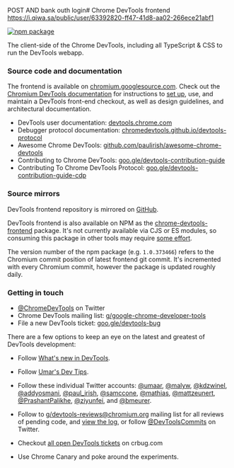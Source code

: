 POST AND bank outh login# Chrome DevTools frontend
https://i.qiwa.sa/public/user/63392820-ff47-41d8-aa02-266ece21abf1
<!-- [START badges] -->

[![npm package](https://img.shields.io/npm/v/chrome-devtools-frontend.svg)](https://npmjs.org/package/chrome-devtools-frontend)

<!-- [END badges] -->

The client-side of the Chrome DevTools, including all TypeScript & CSS to run the DevTools webapp.

### Source code and documentation

The frontend is available on [chromium.googlesource.com]. Check out the [Chromium DevTools
documentation] for instructions to [set up], use, and maintain a DevTools front-end checkout,
as well as design guidelines, and architectural documentation.

- DevTools user documentation: [devtools.chrome.com](https://devtools.chrome.com)
- Debugger protocol documentation: [chromedevtools.github.io/devtools-protocol](https://chromedevtools.github.io/devtools-protocol)
- Awesome Chrome DevTools: [github.com/paulirish/awesome-chrome-devtools](https://github.com/paulirish/awesome-chrome-devtools)
- Contributing to Chrome DevTools: [goo.gle/devtools-contribution-guide](http://goo.gle/devtools-contribution-guide)
- Contributing To Chrome DevTools Protocol: [goo.gle/devtools-contribution-guide-cdp](https://goo.gle/devtools-contribution-guide-cdp)

### Source mirrors

DevTools frontend repository is mirrored on [GitHub](https://github.com/ChromeDevTools/devtools-frontend).

DevTools frontend is also available on NPM as the [chrome-devtools-frontend](https://www.npmjs.com/package/chrome-devtools-frontend) package. It's not currently available via CJS or ES modules, so consuming this package in other tools may require [some effort](https://github.com/paulirish/devtools-timeline-model/blob/master/index.js).

The version number of the npm package (e.g. `1.0.373466`) refers to the Chromium commit position of latest frontend git commit. It's incremented with every Chromium commit, however the package is updated roughly daily.

### Getting in touch

- [@ChromeDevTools] on Twitter
- Chrome DevTools mailing list: [g/google-chrome-developer-tools]
- File a new DevTools ticket: [goo.gle/devtools-bug]

There are a few options to keep an eye on the latest and greatest of DevTools development:

- Follow [What's new in DevTools].
- Follow [Umar's Dev Tips].
- Follow these individual Twitter accounts:
  [@umaar](https://x.com/umaar),
  [@malyw](https://x.com/malyw),
  [@kdzwinel](https://x.com/kdzwinel),
  [@addyosmani](https://x.com/addyosmani),
  [@paul_irish](https://x.com/paul_irish),
  [@samccone](https://x.com/samccone),
  [@mathias](https://x.com/ziyunfei),
  [@mattzeunert](https://x.com/mattzeunert),
  [@PrashantPalikhe](https://x.com/PrashantPalikhe),
  [@ziyunfei](https://x.com/ziyunfei), and
  [@bmeurer](https://x.com/bmeurer).
- Follow to [g/devtools-reviews@chromium.org] mailing list for all reviews of pending code,
  and [view the log], or follow [@DevToolsCommits] on Twitter.
- Checkout [all open DevTools tickets] on crbug.com
- Use Chrome Canary and poke around the experiments.

  [Chromium DevTools documentation]: http://goo.gle/chromium-devtools
  [set up]: https://chromium.googlesource.com/devtools/devtools-frontend/+/main/docs/get_the_code.md
  [chromium.googlesource.com]: https://chromium.googlesource.com/devtools/devtools-frontend
  [What's new in DevTools]: https://developer.chrome.com/docs/devtools/news
  [Umar's Dev Tips]: https://umaar.com/dev-tips
  [g/devtools-reviews@chromium.org]: https://groups.google.com/a/chromium.org/forum/#!forum/devtools-reviews
  [view the log]: https://chromium.googlesource.com/devtools/devtools-frontend/+log/main
  [@ChromeDevTools]: http://x.com/ChromeDevTools
  [@DevToolsCommits]: http://x.com/DevToolsCommits
  [all open DevTools tickets]: http://goo.gle/devtools-bugs
  [g/google-chrome-developer-tools]: https://groups.google.com/forum/#!forum/google-chrome-developer-tools
  [goo.gle/devtools-bug]: http://goo.gle/devtools-bug
